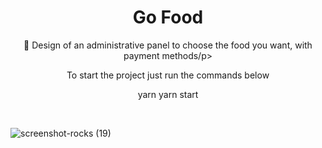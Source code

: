 <h1 align="center">Go Food</h1>

<p align="center">🍕 Design of an administrative panel to choose the food you want, with payment methods/p>

<p align="center">To start the project just run the commands below</p>

<p display="flex" align="center">
  yarn 
  yarn start
</p>

<br/>

![screenshot-rocks (19)](https://user-images.githubusercontent.com/68617133/169669493-dfadbab2-14a7-4ac2-9c4a-95145e539d5d.png)
